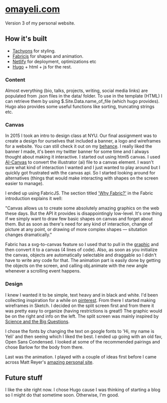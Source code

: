 [omayeli.com](https://www.omayeli.com/)
==============

Version 3 of my personal website. 

## How it's built

* [Tachyons](http://tachyons.io/docs/) for styling.
* [Fabricjs](http://fabricjs.com/) for shapes and animation.
* [Netlify](https://www.netlify.com/) for deployment, optimizations etc
* [Hugo](https://gohugo.io/) + html + js for the rest. 

### Content

Almost everything (bio, talks, projects, writing, social media links) are
populated from .json files in the data/ folder. To use in the template (HTML)
I can retrieve them by using $.Site.Data.name_of_file (which hugo
provides). Hugo also provides some useful functions like sorting, truncating
strings etc.

### Canvas

In 2015 I took an intro to design class at NYU. Our final assignment was to create
a design for ourselves that included a banner, a logo and wireframes
for a website. You can still check it out on my
[behance](https://www.behance.net/gallery/28201389/Personal-Branding).
I really liked the banner I made, it's been my twitter banner for 
some time and I always thought about making it interactive.
I started out using html5 canvas. I used [AI-Canvas](http://blog.mikeswanson.com/ai2canvas)
to convert the illustrator (ai) file to a canvas element. I wasn't sure what kind 
of interaction I wanted and I just wanted to play around but I quickly got frustrated with the 
canvas api. So I started looking around for alternatives (things that would make
interacting with shapes on the screen easier to manage). 

I ended up using FabricJS. The section titled ['Why Fabric?'](http://fabricjs.com/fabric-intro-part-1)
in the Fabric introduction explains it well:

"Canvas allows us to create some absolutely amazing graphics on the web these days. 
But the API it provides is disappointingly low-level. It's one thing if we simply 
want to draw few basic shapes on canvas and forget about them. But as soon as there's 
need for any kind of interaction, change of picture at any point, or drawing of more complex shapes
— situtation changes dramatically."

Fabric has a svg-to-canvas feature so I used that to pull in the 
[graphic](https://github.com/oa495/portfolio-site/blob/master/static/images/graphic.svg)
and then convert it to a canvas (4 lines of code). Also, as soon as you initialize
the canvas, objects are automatically selectable and draggable so I didn't have to write any
code for that. The animation part is easily done by getting the objects on the screen,
and calling obj.animate with the new angle whenever a scrolling event happens. 

### Design

I knew I wanted it to be simple, text heavy and in black and white. I'd been collecting inspiration for a while on [pinterest](https://www.pinterest.com/yellocurve/new-website/). From there I started making wireframes in Sketch. I decided on the split screen first and from there it was pretty easy to organize (having restrictions is great!) The graphic would be on the right and info on the left. The split screen was mainly inspired by [Science and the Big Questions](https://scienceandthebigquestions.com/). 

I chose the fonts by changing the text on google fonts to 'Hi, my name is Yeli' and then seeing which I liked the best. I ended up going with an old fav, Open Sans Condensed. I looked at some of the recommended pairings and chose Barlow for the body from there.  

Last was the animation. I played with a couple of ideas first before I came across Matt Reyer's [amazing personal site](http://lookintothebeam.com/). 

## Future stuff
I like the site right now. I chose Hugo cause I was thinking of starting a blog so
I might do that sometime soon. Otherwise, I'm good. 
